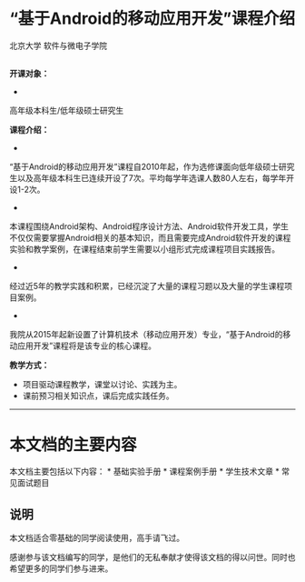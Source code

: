 

# **“基于Android的移动应用开发”课程介绍**



北京大学 软件与微电子学院
## 

**开课对象：**

* 
高年级本科生/低年级硕士研究生

**课程介绍：**
    
* 
“基于Android的移动应用开发”课程自2010年起，作为选修课面向低年级硕士研究生以及高年级本科生已连续开设了7次。平均每学年选课人数80人左右，每学年开设1-2次。

* 
本课程围绕Android架构、Android程序设计方法、Android软件开发工具，学生不仅仅需要掌握Android相关的基本知识，而且需要完成Android软件开发的课程实验和教学案例，在课程结束前学生需要以小组形式完成课程项目实践报告。


* 
经过近5年的教学实践和积累，已经沉淀了大量的课程习题以及大量的学生课程项目案例。


* 
我院从2015年起新设置了计算机技术（移动应用开发）专业，“基于Android的移动应用开发”课程将是该专业的核心课程。

**教学方式：**
    
* 项目驱动课程教学，课堂以讨论、实践为主。
* 课前预习相关知识点，课后完成实践任务。


---


# 本文档的主要内容

本文档主要包括以下内容：
* 
基础实验手册
* 
课程案例手册
* 
学生技术文章
* 
常见面试题目


## **说明**

本文档适合零基础的同学阅读使用，高手请飞过。

感谢参与该文档编写的同学，是他们的无私奉献才使得该文档的得以问世。同时也希望更多的同学们参与进来。




